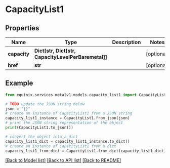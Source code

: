 # CapacityList1


## Properties

Name | Type | Description | Notes
------------ | ------------- | ------------- | -------------
**capacity** | **Dict[str, Dict[str, CapacityLevelPerBaremetal]]** |  | [optional] 
**href** | **str** |  | [optional] 

## Example

```python
from equinix.services.metalv1.models.capacity_list1 import CapacityList1

# TODO update the JSON string below
json = "{}"
# create an instance of CapacityList1 from a JSON string
capacity_list1_instance = CapacityList1.from_json(json)
# print the JSON string representation of the object
print(CapacityList1.to_json())

# convert the object into a dict
capacity_list1_dict = capacity_list1_instance.to_dict()
# create an instance of CapacityList1 from a dict
capacity_list1_from_dict = CapacityList1.from_dict(capacity_list1_dict)
```
[[Back to Model list]](../README.md#documentation-for-models) [[Back to API list]](../README.md#documentation-for-api-endpoints) [[Back to README]](../README.md)


